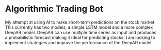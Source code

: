 # Algorithmic Trading Bot
My attempt at using AI to make short-term predictions on the stock market. This currently has two models, a simple LSTM model and a more complex DeepAR model. DeepAR can use multiple time series as input and produces a probabilistic forecast making it ideal for predicting stocks. I am looking to implement strategies and improve the performance of the DeepAR model.
